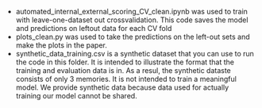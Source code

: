 - automated_internal_external_scoring_CV_clean.ipynb was used to train with leave-one-dataset out crossvalidation. This code saves the model and predictions on leftout data for  each CV fold
- plots_clean.py was used to take the predictions on the left-out sets and make the plots in the paper.
- synthetic_data_training.csv is a synthetic dataset that you can use to run the code in this folder. It is intended to illustrate the format that the training and evaluation data is in. As a resul, the synthetic dataste consists of only 3 memories. It is not intended to train a meaningful model. We provide synthetic data because data used for actually training our model cannot be shared.



